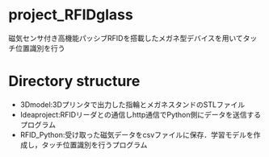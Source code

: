 # project_RFIDglass

磁気センサ付き高機能パッシブRFIDを搭載したメガネ型デバイスを用いてタッチ位置識別を行う

# Directory structure
* 3Dmodel:3Dプリンタで出力した指輪とメガネスタンドのSTLファイル
* Ideaproject:RFIDリーダとの通信しhttp通信でPython側にデータを送信するプログラム
* RFID_Python:受け取った磁気データをcsvファイルに保存．学習モデルを作成し，タッチ位置識別を行うプログラム
